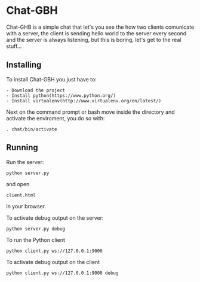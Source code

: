 # Chat-GBH

  Chat-GHB is a simple chat that let's you see the how two clients comunicate with a server, the client is sending hello world to the server every second and the server is always listening, but this is boring, let's get to the real stuff...

## Installing

  To install Chat-GBH you just have to:

    - Download the project
    - Install python(https://www.python.org/)
    - Install virtualenv(http://www.virtualenv.org/en/latest/)

  Next on the command prompt or bash move inside the directory and activate the enviroment, you do so with:
    
    . chat/bin/activate

## Running

  Run the server:

    python server.py

  and open

    client.html

  in your browser.

  To activate debug output on the server:

    python server.py debug

  To run the Python client

    python client.py ws://127.0.0.1:9000

  To activate debug output on the client

    python client.py ws://127.0.0.1:9000 debug



